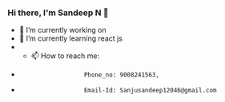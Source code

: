 ### Hi there, I'm Sandeep N 👋 


- 🔭 I’m currently working on 
- 🌱 I’m currently learning react js
- - 📫 How to reach me: 
-                       Phone_no: 9008241563,
-                       Email-Id: Sanjusandeep12046@gmail.com

<!--
**Sandeep12046/Sandeep12046** is a ✨ _special_ ✨ repository because its `README.md` (this file) appears on your GitHub profile.

Here are some ideas to get you started:


- 👯 I’m looking to collaborate on ...
- 🤔 I’m looking for help with ...
- 💬 Ask me about ...
- 📫 How to reach me: ...
- 😄 Pronouns: ...
- ⚡ Fun fact: ...
-->
